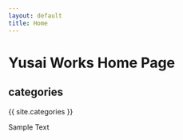 ```yaml
---
layout: default
title: Home
---
```

Yusai Works Home Page
===

categories
---

{{ site.categories }}

<p id='id-sample' class='class-sample'>Sample Text</p>
